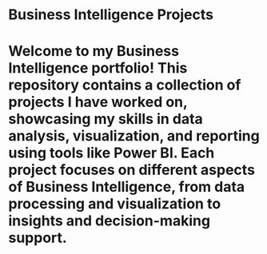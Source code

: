 <h1>Business Intelligence Projects<h1/>
Welcome to my Business Intelligence portfolio! This repository contains a collection of projects I have worked on, showcasing my skills in data analysis, visualization, and reporting using tools like Power BI. Each project focuses on different aspects of Business Intelligence, from data processing and visualization to insights and decision-making support.
